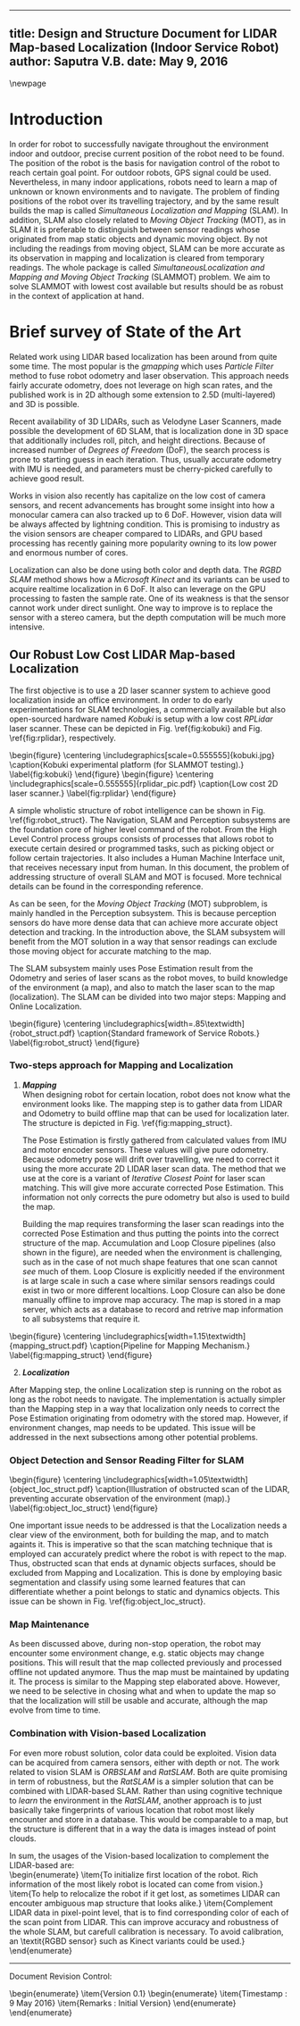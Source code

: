 
---
title: Design and Structure Document for LIDAR Map-based Localization (Indoor Service Robot)
author: Saputra V.B.
date: May 9, 2016
---

\newpage

# Introduction  

In order for robot to successfully navigate throughout the environment indoor and outdoor, precise current position of the robot need to be found. The position of the robot is the basis for navigation control of the robot to reach certain goal point. For outdoor robots, GPS signal could be used. Nevertheless, in many indoor applications, robots need to learn a map of unknown or known environments and to navigate. The problem of finding positions of the robot over its travelling trajectory, and by the same result builds the map is called *Simultaneous Localization and Mapping* (SLAM). In addition, SLAM also closely related to *Moving Object Tracking* (MOT), as in SLAM it is preferable to distinguish between sensor readings whose originated from map static objects and dynamic moving object. By not including the readings from moving object, SLAM can be more accurate as its observation in mapping and localization is cleared from temporary readings. The whole package is called *SimultaneousLocalization and Mapping and Moving Object Tracking* (SLAMMOT) problem. We aim to solve SLAMMOT with lowest cost available but results should be as robust in the context of application at hand.

# Brief survey of State of the Art  

Related work using LIDAR based localization has been around from quite some time. The most popular is the *gmapping* which uses *Particle Filter* method to fuse robot odometry and laser observation. This approach needs fairly accurate odometry, does not leverage on high scan rates, and the published work is in 2D although some extension to 2.5D (multi-layered) and 3D is possible.  

Recent availability of 3D LIDARs, such as Velodyne Laser Scanners, made possible the development of 6D SLAM, that is localization done in 3D space that additionally includes roll, pitch, and height directions. Because of increased number of *Degrees of Freedom* (DoF), the search process is prone to starting guess in each iteration. Thus, usually accurate odometry with IMU is needed, and parameters must be cherry-picked carefully to achieve good result.  

Works in vision also recently has capitalize on the low cost of camera sensors, and recent advancements has brought some insight into how a monocular camera can also tracked up to 6 DoF. However, vision data will be always affected by lightning condition. This is promising to industry as the vision sensors are cheaper compared to LIDARs, and GPU based processing has recently gaining more popularity owning to its low power and enormous number of cores.  

Localization can also be done using both color and depth data. The *RGBD SLAM* method shows how a *Microsoft Kinect* and its variants can be used to acquire realtime localization in 6 DoF. It also can leverage on the GPU processing to fasten the sample rate. One of its weakness is that the sensor cannot work under direct sunlight. One way to improve is to replace the sensor with a stereo camera, but the depth computation will be much more intensive.

## Our Robust Low Cost LIDAR Map-based Localization  

The first objective is to use a 2D laser scanner system to achieve good localization inside an office environment. In order to do early experimentations for SLAM technologies, a commercially available but also open-sourced hardware named *Kobuki* is setup with a low cost *RPLidar* laser scanner. These can be depicted in Fig. \ref{fig:kobuki} and Fig. \ref{fig:rplidar}, respectively.

\begin{figure}
\centering
\includegraphics[scale=0.555555]{kobuki.jpg}
\caption{Kobuki experimental platform (for SLAMMOT testing).}
\label{fig:kobuki}
\end{figure}
\begin{figure}
\centering
\includegraphics[scale=0.555555]{rplidar_pic.pdf}
\caption{Low cost 2D laser scanner.}
\label{fig:rplidar}
\end{figure}

A simple wholistic structure of robot intelligence can be shown in Fig. \ref{fig:robot_struct}. The Navigation, SLAM and Perception subsystems are the foundation core of higher level command of the robot. From the High Level Control process groups consists of processes that allows robot to execute certain desired or programmed tasks, such as picking object or follow certain trajectories. It also includes a Human Machine Interface unit, that receives necessary input from human.  In this document, the problem of addressing structure of overall SLAM and MOT is focused. More technical details can be found in the corresponding reference.  

As can be seen, for the *Moving Object Tracking* (MOT) subproblem, is mainly handled in the Perception subsystem. This is because perception sensors do have more dense data that can achieve more accurate object detection and tracking. In the introduction above, the SLAM subsystem will benefit from the MOT solution in a way that sensor readings can exclude those moving object for accurate matching to the map.

The SLAM subsystem mainly uses Pose Estimation result from the Odometry and series of laser scans as the robot moves, to build knowledge of the environment (a map), and also to match the laser scan to the map (localization). The SLAM can be divided into two major steps: Mapping and Online Localization.

\begin{figure}
\centering
\includegraphics[width=.85\textwidth]{robot_struct.pdf}
\caption{Standard framework of Service Robots.}
\label{fig:robot_struct}
\end{figure}

### Two-steps approach for Mapping and Localization  

1. ***Mapping***  
   When designing robot for certain location, robot does not know what the environment looks like. The mapping step is to gather data from LIDAR and Odometry to build offline map that can be used for localization later. The structure is depicted in Fig. \ref{fig:mapping_struct}.  

   The Pose Estimation is firstly gathered from calculated values from IMU and motor encoder sensors. These values will give pure odometry. Because odometry pose will drift over travelling, we need to correct it using the more accurate 2D LIDAR laser scan data. The method that we use at the core is a variant of *Iterative Closest Point* for laser scan matching. This will give more accurate corrected Pose Estimation. This information not only corrects the pure odometry but also is used to build the map.  

   Building the map requires transforming the laser scan readings into the corrected Pose Estimation and thus putting the points into the correct structure of the map. Accumulation and Loop Closure pipelines (also shown in the figure), are needed when the environment is challenging, such as in the case of not much shape features that one scan cannot *see* much of them. Loop Closure is explicitly needed if the environment is at large scale in such a case where similar sensors readings could exist in two or more different localtions. Loop Closure can also be done manually offline to improve map accuracy. The map is stored in a map server, which acts as a database to record and retrive map information to all subsystems that require it.


\begin{figure}
\centering
\includegraphics[width=1.15\textwidth]{mapping_struct.pdf}
\caption{Pipeline for Mapping Mechanism.}
\label{fig:mapping_struct}
\end{figure}

2. ***Localization***  

After Mapping step, the online Localization step is running on the robot as long as the robot needs to navigate. The implementation is actually simpler than the Mapping step in a way that localization only needs to correct the Pose Estimation originating from odometry with the stored map. However, if environment changes, map needs to be updated. This issue will be addressed in the next subsections among other potential problems.

### Object Detection and Sensor Reading Filter for SLAM


\begin{figure}
\centering
\includegraphics[width=1.05\textwidth]{object_loc_struct.pdf}
\caption{Illustration of obstructed scan of the LIDAR, preventing accurate observation of the environment (map).}
\label{fig:object_loc_struct}
\end{figure}

One important issue needs to be addressed is that the Localization needs a clear view of the environment, both for building the map, and to match againts it. This is imperative so that the scan matching technique that is employed can accurately predict where the robot is with repect to the map. Thus, obstructed scan that ends at dynamic objects surfaces, should be excluded from Mapping and Localization. This is done by employing basic segmentation and classify using some learned features that can differentiate whether a point belongs to static and dynamics objects. This issue can be shown in Fig. \ref{fig:object_loc_struct}.



### Map Maintenance

As been discussed above, during non-stop operation, the robot may encounter some environment change, e.g. static objects may change positions. This will result that the map collected previously and processed offline not updated anymore. Thus the map must be maintained by updating it. The process is similar to the Mapping step elaborated above. However, we need to be selective in chosing what and when to update the map so that the localization will still be usable and accurate, although the map evolve from time to time.

### Combination with Vision-based Localization  

For even more robust solution, color data could be exploited. Vision data can be acquired from camera sensors, either with depth or not. The work related to vision SLAM is *ORBSLAM* and *RatSLAM*. Both are quite promising in term of robustness, but the *RatSLAM* is a simpler solution that can be combined with LIDAR-based SLAM. Rather than using cognitive technique to *learn* the environment in the *RatSLAM*, another approach is to just basically take fingerprints of various location that robot most likely encounter and store in a database. This would be comparable to a map, but the structure is different that in a way the data is images instead of point clouds. 

In sum, the usages of the Vision-based localization to complement the LIDAR-based are:  
\begin{enumerate}
\item{To initialize first location of the robot. Rich information of the most likely robot is located can come from vision.}
\item{To help to relocalize the robot if it get lost, as sometimes LIDAR can encouter ambiguous map structure that looks alike.}
\item{Complement LIDAR data in pixel-point level, that is to find corresponding color of each of the scan point from LIDAR. This can improve accuracy and robustness of the whole SLAM, but carefull calibration is necessary. To avoid calibration, an \textit{RGBD sensor} such as Kinect variants could be used.}
\end{enumerate}

- - - -  
  

Document Revision Control:

\begin{enumerate}
\item{Version 0.1}
  \begin{enumerate}
  \item{Timestamp : 9 May 2016}
  \item{Remarks : Initial Version}
  \end{enumerate}
\end{enumerate}


